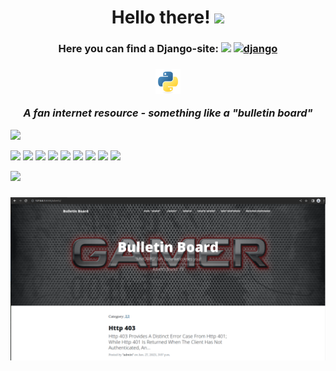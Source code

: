 <h1 align="center">Hello there!</a> 
<img src="https://github.com/blackcater/blackcater/raw/main/images/Hi.gif" height="32"/></h1>

<h3 align="center">Here you can find a Django-site: <img src="https://img.shields.io/badge/bulletin board- project -green"/> 
<a href="https://www.djangoproject.com/" target="_blank" rel="noreferrer"> <img src="https://cdn.worldvectorlogo.com/logos/django.svg" alt="django" width="40" height="20"/></h3> 

<h3 align="center">
<a href="https://www.python.org" target="_blank" rel="noreferrer"> <img src="https://raw.githubusercontent.com/devicons/devicon/master/icons/python/python-original.svg" alt="python" width="40" height="40"/> </a> </p></a><em>A fan internet resource - something like a 
"bulletin board"</em></h3>

<p><img src="https://img.shields.io/badge/📝The main functionality of the site:-orange"/></p>

<img src="https://img.shields.io/badge/1-Users of the site are be able to register in it by email, having received a letter with a registration confirmation code-blue"/>
<img src="https://img.shields.io/badge/2-After registration, they can create and edit adverts. Ads consist of a title and text. Also they can add pictures, embedded videos and other content with the advert-blue"/>
<img src="https://img.shields.io/badge/3-Users can send responses to ads of other users, consisting of plain text-blue"/>
<img src="https://img.shields.io/badge/4-When sending a response, the user receives an email with a notification about it -blue"/>
<img src="https://img.shields.io/badge/5-Also, the user has access to a private page with responses to his ads, inside which he can filter responses by ads, delete and accept them -blue"/>
<img src="https://img.shields.io/badge/6-If accepting a response, the user who left the response also receives a notification -blue"/>
<img src="https://img.shields.io/badge/7-There is an email notice to the users if a new advert has been added -blue"/>
<img src="https://img.shields.io/badge/8-In addition, the user can define the ad in one of the following categories: -blue"/>
<img src="https://img.shields.io/badge/categories: - Tanks, Heals, DDs, Merchants, Guildmasters, Questgivers, Blacksmiths, Leatherworkers, Potions Masters, Spellmasters - blue"/>

<p><img src="https://img.shields.io/badge/🌱Examples:-orange"/></p>

<h3 align="center"><img src="https://github.com/Viton4ik/Bulletin_Board/blob/master/prj_screens/adverts.png"/> 
<a href="https://www.djangoproject.com/" target="_blank" rel="noreferrer"></h3> 
